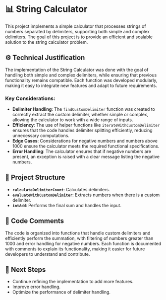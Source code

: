 # 📊 String Calculator

This project implements a simple calculator that processes strings of numbers separated by delimiters, supporting both simple and complex delimiters. The goal of this project is to provide an efficient and scalable solution to the string calculator problem.

## ⚙️ Technical Justification

The implementation of the String Calculator was done with the goal of handling both simple and complex delimiters, while ensuring that previous functionality remains compatible. Each function was developed modularly, making it easy to integrate new features and adapt to future requirements.

### Key Considerations:
- **Delimiter Handling**: The `findCustomDelimiter` function was created to correctly extract the custom delimiter, whether simple or complex, allowing the calculator to work with a wide range of inputs.
- **Efficiency**: The use of helper functions like `iterateWithCustomDelimiter` ensures that the code handles delimiter splitting efficiently, reducing unnecessary computations.
- **Edge Cases**: Considerations for negative numbers and numbers above 1000 ensure the calculator meets the required functional specifications.
- **Error Handling**: The calculator ensures that if negative numbers are present, an exception is raised with a clear message listing the negative numbers.

## 📂 Project Structure

- **`calculateDelimiterCount`**: Calculates delimiters.
- **`evaluateWithCustomDelimiter`**: Extracts numbers when there is a custom delimiter.
- **`intAdd`**: Performs the final sum and handles the input.

## 📝 Code Comments

The code is organized into functions that handle custom delimiters and efficiently perform the summation, with filtering of numbers greater than 1000 and error handling for negative numbers. Each function is documented with comments to explain its functionality, making it easier for future developers to understand and contribute.

## 🚀 Next Steps

- Continue refining the implementation to add more features.
- Improve error handling.
- Optimize the performance of delimiter handling.
